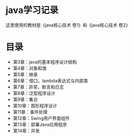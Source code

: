 # java学习记录

这里使用的教材是《java核心技术 卷1》和《java核心技术 卷2》

# 目录

* 第3章：java的基本程序设计结构
* 第4章：对象和类
* 第5章：继承
* 第6章：借口，lambda表达式与内部类
* 第7章：异常，断言和日志
* 第8章：泛型程序设计
* 第9章：集合
* 第10章：图形程序设计
* 第11章：事件处理
* 第12章：Swing用户界面组件
* 第13章：部署Java应用程序
* 第14章：并发
